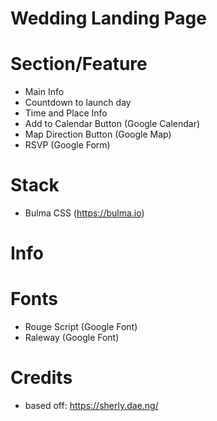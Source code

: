 # Wedding Landing Page


# Section/Feature
- Main Info
- Countdown to launch day
- Time and Place Info
- Add to Calendar Button (Google Calendar)
- Map Direction Button (Google Map)
- RSVP (Google Form)

# Stack
- Bulma CSS (https://bulma.io)

# Info


# Fonts
- Rouge Script (Google Font)
- Raleway (Google Font)


# Credits
- based off: https://sherly.dae.ng/